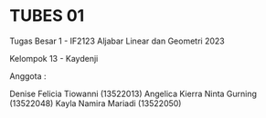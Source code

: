 # TUBES 01

Tugas Besar 1 - IF2123 Aljabar Linear dan Geometri 2023

Kelompok 13 - Kaydenji

Anggota :

Denise Felicia Tiowanni (13522013)
Angelica Kierra Ninta Gurning (13522048)
Kayla Namira Mariadi (13522050)
